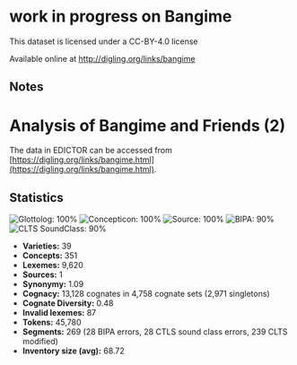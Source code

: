 # work in progress on Bangime

This dataset is licensed under a CC-BY-4.0 license

Available online at http://digling.org/links/bangime

## Notes

# Analysis of Bangime and Friends (2)

The data in EDICTOR can be accessed from [https://digling.org/links/bangime.html](https://digling.org/links/bangime.html).



## Statistics


![Glottolog: 100%](https://img.shields.io/badge/Glottolog-100%25-brightgreen.svg "Glottolog: 100%")
![Concepticon: 100%](https://img.shields.io/badge/Concepticon-100%25-brightgreen.svg "Concepticon: 100%")
![Source: 100%](https://img.shields.io/badge/Source-100%25-brightgreen.svg "Source: 100%")
![BIPA: 90%](https://img.shields.io/badge/BIPA-90%25-yellowgreen.svg "BIPA: 90%")
![CLTS SoundClass: 90%](https://img.shields.io/badge/CLTS%20SoundClass-90%25-yellowgreen.svg "CLTS SoundClass: 90%")

- **Varieties:** 39
- **Concepts:** 351
- **Lexemes:** 9,620
- **Sources:** 1
- **Synonymy:** 1.09
- **Cognacy:** 13,128 cognates in 4,758 cognate sets (2,971 singletons)
- **Cognate Diversity:** 0.48
- **Invalid lexemes:** 87
- **Tokens:** 45,780
- **Segments:** 269 (28 BIPA errors, 28 CTLS sound class errors, 239 CLTS modified)
- **Inventory size (avg):** 68.72